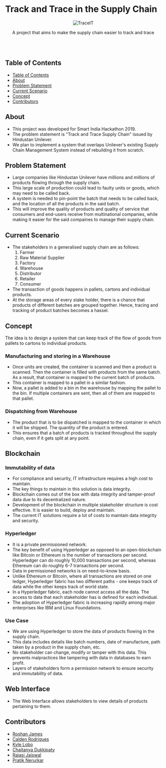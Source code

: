 # Track and Trace in the Supply Chain

<div align="center">

![TraceIT](https://i.imgur.com/LdBukbT.png)

<p align="center">A project that aims to make the supply chain easier to track and trace</p>
<br><br>
</div>

## Table of Contents <a name="contents"/>
+ [Table of Contents](#contents)
+ [About](#about)
+ [Problem Statement](#problem)
+ [Current Scenario](#scenario)
+ [Concept](#concept)
+ [Contributors](#contributors)

## About <a name="about"/>
+ This project was developed for Smart India Hackathon 2019.
+ The problem statement is "Track and Trace Supply Chain" issued by Hindustan Unilever.
+ We plan to implement a system that overlaps Unilever's existing Supply Chain Management System instead of rebuilding it from scratch.

## Problem Statement <a name="problem"/>
+ Large companies like Hindustan Unilever have millions and millions of products flowing through the supply chain.
+ This large scale of production could lead to faulty units or goods, which may need to be called back.
+ A system is needed to pin-point the batch that needs to be called back, and the location of all the products in the said batch.
+ This will improve the quality of products and quality of service that consumers and end-users receive from multinational companies, while making it easier for the said compaines to manage their supply chain.

## Current Scenario <a name="scenario"/>
+ The stakeholders in a generalised supply chain are as follows:
  1. Farmer
  2. Raw Material Supplier
  3. Factory
  4. Warehouse
  5. Distributor
  6. Retailer
  7. Consumer
+ The transaction of goods happens in pallets, cartons and individual products.
+ At the storage areas of every stake holder, there is a chance that products of different batches are grouped together. Hence, tracing and tracking of product batches becomes a hassel.

## Concept <a name="concept"/>
The idea is to design a system that can keep track of the flow of goods from pallets to cartons to individual products.

### Manufacturing and storing in a Warehouse
+ Once units are created, the container is scanned and then a product is scanned. Then the container is filled with products from the same batch. As a result, that container is mapped to the current batch of products.
+ This container is mapped to a pallet in a similar fashion.
+ Now, a pallet is added to a bin in the warehouse by mapping the pallet to the bin. If multiple containers are sent, then all of them are mapped to that pallet.

### Dispatching from Warehouse
+ The product that is to be dispatched is mapped to the container in which it will be shipped. The quantity of the product is entered.
+ This ensures that a batch of products is tracked throughout the supply chain, even if it gets split at any point.

## Blockchain

### Immutability of data
+ For compliance and security, IT infrastructure requires a high cost to maintain.
+ The key things to maintain in this solution is data integrity.
+ Blockchain comes out of the box with data integrity and tamper-proof data due to its decentralized nature.
+ Development of the blockchain in multiple stakeholder structure is cost effective. It is easier to build, deploy and maintain.
+ The current IT solutions require a lot of costs to maintain data integrity and security.

### Hyperledger
+ It is a private permissioned network.
+ The key benefit of using Hyperledger as opposed to an open-blockchain like Bitcoin or Ethereum is the number of transactions per second. Hyperledger can do roughly 10,000 transactions per second, whereas Ethereum can do roughly 6-7 transactions per second.
+ Data in permissioned networks is on need-to-know basis.
+ Unlike Ethereum or Bitcoin, where all transactions are stored on one ledger, Hyperledger fabric has two different paths - one keeps track of data while the other keeps track of world state.
+ In a Hyperledger fabric, each node cannot access all the data. The access to data that each stakeholder has is defined for each individual.
+ The adoption of Hyperledger fabric is increasing rapidly among major enterprises like IBM and Linux Foundations.

### Use Case
+ We are using Hyperledger to store the data of products flowing in the supply chain.
+ This data includes details like batch numbers, date of manufacture, path taken by a product in the supply chain, etc.
+ No stakeholder can change, modify or tamper with this data. This prevents malpractices like tampering with data in databases to earn profit.
+ Layers of stakeholders form a permission network to ensure security and immutability of data.

## Web Interface
+ The Web Interface allows stakeholders to view details of products pertaining to them.

## Contributors <a name="contributors" />
+ [Roshan James](https://github.com/sephiroth7712)
+ [Calden Rodrigues](https://github.com/caldenrodrigues)
+ [Kyle Lobo](https://github.com/chaitanyadukkipaty)
+ [Chaitanya Dukkipaty](https://github.com/chaitanyadukkipaty)
+ [Rajasi Jaiswal](https://github.com/Rajasi11)
+ [Pratik Nerurkar](https://github.com/PlayPratz)
